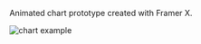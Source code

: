 Animated chart prototype created with Framer X.

![chart example](https://github.com/slwen/animated-chart-prototype/blob/master/charts-examples.gif?raw=true)
